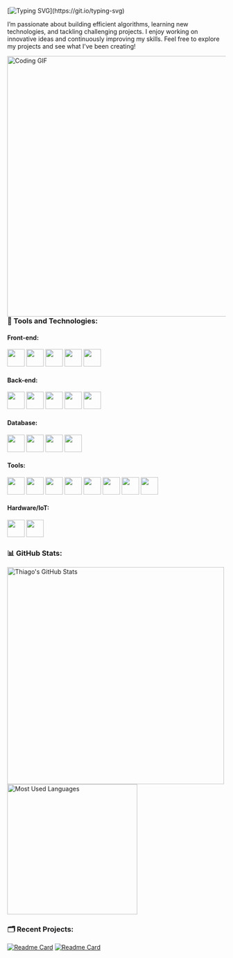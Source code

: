 [![Typing SVG](https://readme-typing-svg.herokuapp.com?font=fira+Code&color=2ECC71&lines=Hi+there!+I'm+Thiago.+;Welcome+to+my+GitHub!)](https://git.io/typing-svg)
 <p> I’m passionate about building efficient algorithms, learning new technologies, and tackling challenging projects. I enjoy working on innovative ideas and continuously improving my skills. Feel free to explore my projects and see what I’ve been creating!
 </p>
<div>
 <img src="https://gifdb.com/images/high/coding-animated-laptop-flow-stream-ja04010rm5o68zfk.gif" alt="Coding GIF" width="600" align="right" />
</div>

### 🔧 Tools and Technologies:

#### **Front-end:**
<div>
    <img src="https://cdn.jsdelivr.net/gh/devicons/devicon@latest/icons/angularjs/angularjs-original.svg" width="40" height="40"/>
    <img src="https://cdn.jsdelivr.net/gh/devicons/devicon@latest/icons/html5/html5-original.svg" width="40" height="40"/>
    <img src="https://cdn.jsdelivr.net/gh/devicons/devicon@latest/icons/css3/css3-original.svg" width="40" height="40"/>
    <img src="https://cdn.jsdelivr.net/gh/devicons/devicon@latest/icons/javascript/javascript-original.svg" width="40" height="40"/> 
    <img src="https://cdn.jsdelivr.net/gh/devicons/devicon@latest/icons/typescript/typescript-original.svg" width="40" height="40"/>
</div>

#### **Back-end:**
<div>
    <img src="https://cdn.jsdelivr.net/gh/devicons/devicon@latest/icons/django/django-plain.svg" width="40" height="40"/> 
    <img src="https://cdn.jsdelivr.net/gh/devicons/devicon@latest/icons/nodejs/nodejs-original-wordmark.svg" width="40" height="40"/> 
    <img src="https://cdn.jsdelivr.net/gh/devicons/devicon@latest/icons/python/python-original.svg" width="40" height="40"/> 
    <img src="https://cdn.jsdelivr.net/gh/devicons/devicon@latest/icons/java/java-original.svg" width="40" height="40"/> 
    <img src="https://cdn.jsdelivr.net/gh/devicons/devicon@latest/icons/c/c-original.svg" width="40" height="40"/> 
</div>

#### **Database:**
<div>
    <img src="https://cdn.jsdelivr.net/gh/devicons/devicon@latest/icons/postgresql/postgresql-original.svg" width="40" height="40"/>
    <img src="https://cdn.jsdelivr.net/gh/devicons/devicon@latest/icons/sqlite/sqlite-original-wordmark.svg" width="40" height="40"/> 
    <img src="https://cdn.jsdelivr.net/gh/devicons/devicon@latest/icons/mongodb/mongodb-original-wordmark.svg" width="40" height="40"/> 
    <img src="https://cdn.jsdelivr.net/gh/devicons/devicon@latest/icons/pandas/pandas-original-wordmark.svg" width="40" height="40"/>
</div>

#### **Tools:**
<div>
    <img src="https://cdn.jsdelivr.net/gh/devicons/devicon@latest/icons/docker/docker-plain.svg" width="40" height="40"/> 
    <img src="https://cdn.jsdelivr.net/gh/devicons/devicon@latest/icons/git/git-original.svg" width="40" height="40"/> 
    <img src="https://cdn.jsdelivr.net/gh/devicons/devicon@latest/icons/vscode/vscode-original.svg" width="40" height="40"/> 
    <img src="https://cdn.jsdelivr.net/gh/devicons/devicon@latest/icons/eclipse/eclipse-original.svg" width="40" height="40"/> 
    <img src="https://cdn.jsdelivr.net/gh/devicons/devicon@latest/icons/pycharm/pycharm-original.svg" width="40" height="40"/> 
    <img src="https://cdn.jsdelivr.net/gh/devicons/devicon@latest/icons/intellij/intellij-original.svg" width="40" height="40"/> 
    <img src="https://cdn.jsdelivr.net/gh/devicons/devicon@latest/icons/clion/clion-original.svg" width="40" height="40"/> 
    <img src="https://cdn.jsdelivr.net/gh/devicons/devicon@latest/icons/visualstudio/visualstudio-original.svg" width="40" height="40"/> 
</div>

#### **Hardware/IoT:**
<div>
    <img src="https://cdn.jsdelivr.net/gh/devicons/devicon@latest/icons/arduino/arduino-original.svg" width="40" height="40"/> 
    <img src="https://cdn.jsdelivr.net/gh/devicons/devicon@latest/icons/raspberrypi/raspberrypi-original.svg" width="40" height="40"/> 
</div>

### 📊 GitHub Stats:
<div>
    <img src="https://github-readme-stats.vercel.app/api?username=thiagocamerato757&show_icons=true&theme=merko" alt="Thiago's GitHub Stats" width="500"/>
    <img src="https://github-readme-stats.vercel.app/api/top-langs/?username=thiagocamerato757&layout=compact&theme=merko" alt="Most Used Languages" width="300"/>
</div>


### 🗂️ Recent Projects:
[![Readme Card](https://github-readme-stats.vercel.app/api/pin/?username=thiagocamerato757&repo=BudgetFlow&theme=merko)](https://github.com/thiagocamerato757/your-repo-name)  [![Readme Card](https://github-readme-stats.vercel.app/api/pin/?username=thiagocamerato757&repo=Movies_Tavern&theme=merko)](https://github.com/thiagocamerato757/another-repo-name)
 
